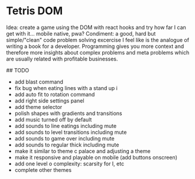 # Tetris DOM

Idea: create a game using the DOM with react hooks and try how far I can get with it... mobile native, pwa?
Condiment: a good, hard but simple/"clean" code problem solving excercise
I feel like is the analogue of writing a book for a developer. Programming gives you more context and therefore more insights about complex problems and meta problems which are usually related with profitable businesses.

## TODO

- add blast command
- fix bug when eating lines with a stand up i
- add auto fit to rotation command
- add right side settings panel
- add theme selector
- polish shapes with gradients and transitions
- add music turned off by default
- add sounds to line eatings including mute
- add sounds to level transitions including mute
- add sounds to game over including mute
- add sounds to regular thick including mute
- make it similar to theme c palace and adjusting a theme
- make it responsive and playable on mobile (add buttons onscreen)
- add one level o complexity: scarsity for I, etc
- complete other themes
